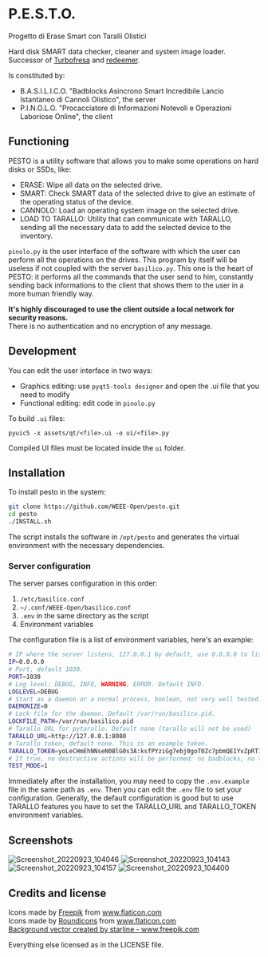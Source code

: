 # P.E.S.T.O.
Progetto di Erase Smart con Taralli Olistici

Hard disk SMART data checker, cleaner and system image loader.  
Successor of [Turbofresa](https://github.com/WEEE-Open/turbofresa) and [redeemer](https://github.com/WEEE-Open/redeemer).

Is constituted by:
- B.A.S.I.L.I.C.O. "Badblocks Asincrono Smart Incredibile Lancio Istantaneo di Cannoli Olistico", the server
- P.I.N.O.L.O. "Procacciatore di Informazioni Notevoli e Operazioni Laboriose Online", the client

## Functioning
PESTO is a utility software that allows you to make some operations on hard disks or SSDs, like:
- ERASE: Wipe all data on the selected drive.
- SMART: Check SMART data of the selected drive to give an estimate of the operating status of the device.
- CANNOLO: Load an operating system image on the selected drive.
- LOAD TO TARALLO: Utility that can communicate with TARALLO, sending all the necessary data to add the selected device to the inventory.  

`pinolo.py` is the user interface of the software with which the user can perform all the operations on the drives. This program by itself will be useless if not coupled with the server `basilico.py`. This one is the heart of PESTO: it performs all the commands that the user send to him, constantly sending back informations to the client that shows them to the user in a more human friendly way.

**It's highly discouraged to use the client outside a local network for security reasons.**  
There is no authentication and no encryption of any message.

## Development
You can edit the user interface in two ways:
- Graphics editing: use `pyqt5-tools designer` and open the .ui file that you need to modify
- Functional editing: edit code in `pinolo.py`

To build `.ui` files:
```
pyuic5 -x assets/qt/<file>.ui -o ui/<file>.py
```

Compiled UI files must be located inside the `ui` folder.

## Installation

To install pesto in the system:

```bash
git clone https://github.com/WEEE-Open/pesto.git
cd pesto
./INSTALL.sh
```

The script installs the software in `/opt/pesto` and generates the virtual environment with the necessary dependencies. 

### Server configuration

The server parses configuration in this order:

1. `/etc/basilico.conf`
2. `~/.conf/WEEE-Open/basilico.conf`
3. `.env` in the same directory as the script
4. Environment variables

The configuration file is a list of environment variables, here's an example:

```bash
# IP where the server listens, 127.0.0.1 by default, use 0.0.0.0 to listen on all interfaces
IP=0.0.0.0
# Port, default 1030.
PORT=1030
# Log level: DEBUG, INFO, WARNING, ERROR. Default INFO.
LOGLEVEL=DEBUG
# Start as a daemon or a normal process, boolean, not very well tested. Default false.
DAEMONIZE=0
# Lock file for the daemon. Default /var/run/basilico.pid.
LOCKFILE_PATH=/var/run/basilico.pid
# Tarallo URL for pytarallo. Default none (tarallo will not be used)
TARALLO_URL=http://127.0.0.1:8080
# Tarallo token, default none. This is an example token.
TARALLO_TOKEN=yoLeCHmEhNNseN0BlG0s3A:ksfPYziGg7ebj0goT0Zc7pbmQEIYvZpRTIkwuscAM_k
# If true, no destructive actions will be performed: no badblocks, no trimming, no cannolo. Default false.
TEST_MODE=1
```

Immediately after the installation, you may need to copy the `.env.example` file in the same path as `.env`.
Then you can edit the `.env` file to set your configuration. Generally, the default configuration is good but to use
TARALLO features you have to set the TARALLO_URL and TARALLO_TOKEN environment variables.

## Screenshots  

![Screenshot_20220923_104046](https://user-images.githubusercontent.com/39865402/191923572-3fef4ec4-a5c9-4ff8-aad2-2f5ef9c0667a.png)
![Screenshot_20220923_104143](https://user-images.githubusercontent.com/39865402/191923577-c5d0baf1-5a94-48c0-9aaf-6b28f8304274.png)
![Screenshot_20220923_104157](https://user-images.githubusercontent.com/39865402/191923589-4d1f9975-00e5-401c-bddd-434eb7f06396.png)
![Screenshot_20220923_104400](https://user-images.githubusercontent.com/39865402/191923858-6c130e19-265c-4d15-8228-95e21658f04c.png)



## Credits and license

<div>Icons made by <a href="https://www.freepik.com" title="Freepik">Freepik</a> from <a href="https://www.flaticon.com/" title="Flaticon">www.flaticon.com</a></div>  
<div>Icons made by <a href="https://roundicons.com/" title="Roundicons">Roundicons</a> from <a href="https://www.flaticon.com/" title="Flaticon">www.flaticon.com</a></div>  
<a href='https://www.freepik.com/vectors/background'>Background vector created by starline - www.freepik.com</a>

Everything else licensed as in the LICENSE file.
